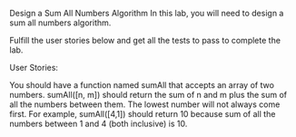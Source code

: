 Design a Sum All Numbers Algorithm
In this lab, you will need to design a sum all numbers algorithm.

Fulfill the user stories below and get all the tests to pass to complete the lab.

User Stories:

You should have a function named sumAll that accepts an array of two numbers.
sumAll([n, m]) should return the sum of n and m plus the sum of all the numbers between them. The lowest number will not always come first. For example, sumAll([4,1]) should return 10 because sum of all the numbers between 1 and 4 (both inclusive) is 10.
